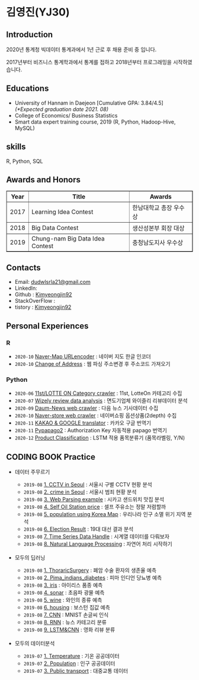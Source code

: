 # 김영진(YJ30)

## Introduction
2020년 통계청 빅데이터 통계과에서 1년 근로 후 채용 준비 중 입니다.

2017년부터 비즈니스 통계학과에서 통계를 접하고 2018년부터 프로그래밍을 시작하였습니다. 

## Educations</n>
- University of Hannam in Daejeon [Cumulative GPA: 3.84/4.5] <i>(*Expected graduation date 2021. 08)</i>
- College of Economics/ Business Statistics</br>
- Smart data expert training course, 2019 (R, Python, Hadoop-Hive, MySQL)

## skills
R, Python, SQL

## Awards and Honors
<table border="1">
  <th>Year</th>
  <th>Title</th>
  <th>Awards</th>
  <tr><!-- 첫번째 줄 시작 -->
    <td>2017</td>
    <td>Learning Idea Contest</td>
    <td>한남대학교 총장 우수상</td>
  </tr><!-- 첫번째 줄 끝 -->
  <tr><!-- 두번째 줄 시작 -->
    <td>2018</td>
    <td>Big Data Contest</td>
    <td>생산성본부 회장 대상</td>
  </tr><!-- 두번째 줄 끝 -->
  <tr><!-- 세번째 줄 시작 -->
    <td>2019</td>
    <td>Chung-nam Big Data Idea Contest</td>
    <td>충청남도지사 우수상</td>
  </tr><!-- 세번째 줄 끝 --> 
</table>

## Contacts
- Email: dudwlsrla21@gmail.com
- LinkedIn: 
- Github : <a href="https://github.com/Kimyeongjin92">Kimyeongjin92</a>
- StackOverFlow :
- tistory : <a href="https://boksl-boksl.tistory.com/">Kimyeongjin92</a>

## Personal Experiences

### R
- <code>2020-10</code> <a href="">Naver-Map URLencoder</a> : 네이버 지도 한글 인코더
- <code>2020-10</code> <a href="">Change of Address</a> : 웹 파싱 주소변경 후 주소코드 가져오기 

### Python
- <code>2020-06</code> <a href="">11st/LOTTE ON Category crawler</a> : 11st, LotteOn 카테고리 수집
- <code>2020-07</code> <a href="">Wizely review data analysis</a> : 면도기업체 와이즐리 리뷰데이터 분석
- <code>2020-09</code> <a href="">Daum-News web crawler</a> : 다음 뉴스 기사데이터 수집
- <code>2020-10</code> <a href="">Naver-store web crawler</a> : 네이버쇼핑 옵션상품(2depth) 수집
- <code>2020-11</code> <a href="https://github.com/POPCORN-DOG/PYPAPAGO2">KAKAO & GOOGLE translator</a> : 카카오 구글 번역기
- <code>2020-11</code> <a href="https://github.com/POPCORN-DOG/PYPAPAGO2">Pypapago2</a> : Authorization Key 자동적용 papago 번역기
- <code>2020-12</code> <a href="">Product Classification</a> : LSTM 적용 품목분류기 (품목라벨링, Y/N)

## CODING BOOK Practice
<ul>
  <li>데이터 주무르기</li>
    <ul>
      <li><code>2019-08</code> <a href="https://github.com/Kimyeongjin92/Python_Jupyter_Notebook/blob/master/python_jupyter/6.%20%EB%8D%B0%EC%9D%B4%ED%84%B0%20%EC%A3%BC%EB%AC%B4%EB%A5%B4%EA%B8%B0/Unit_00%20DataScience-master%20%EC%9E%90%EB%A3%8C/DataScience-master/source_code/01.%20Basic%20of%20Python%2C%20Pandas%20and%20Matplotlib%20%20via%20analysis%20of%20CCTV%20in%20Seoul.ipynb">1. CCTV in Seoul</a> : 서울시 구별 CCTV 현황 분석</li>
      <li><code>2019-08</code> <a href="https://github.com/Kimyeongjin92/Python_Jupyter_Notebook/blob/master/python_jupyter/6.%20%EB%8D%B0%EC%9D%B4%ED%84%B0%20%EC%A3%BC%EB%AC%B4%EB%A5%B4%EA%B8%B0/Unit_00%20DataScience-master%20%EC%9E%90%EB%A3%8C/DataScience-master/source_code/02.%20Analysis%20for%20crime%20in%20Seoul.ipynb">2. crime in Seoul</a> : 서울시 범죄 현황 분석</li>
      <li><code>2019-08</code> <a href="https://github.com/Kimyeongjin92/Python_Jupyter_Notebook/blob/master/python_jupyter/6.%20%EB%8D%B0%EC%9D%B4%ED%84%B0%20%EC%A3%BC%EB%AC%B4%EB%A5%B4%EA%B8%B0/Unit_00%20DataScience-master%20%EC%9E%90%EB%A3%8C/DataScience-master/source_code/03-1.%20Web%20Parsing%20example.ipynb">3. Web Parsing example</a> : 시카고 샌드위치 맛집 분석</li>
      <li><code>2019-08</code> <a href="https://github.com/Kimyeongjin92/Python_Jupyter_Notebook/blob/master/python_jupyter/6.%20%EB%8D%B0%EC%9D%B4%ED%84%B0%20%EC%A3%BC%EB%AC%B4%EB%A5%B4%EA%B8%B0/Unit_00%20DataScience-master%20%EC%9E%90%EB%A3%8C/DataScience-master/source_code/04.%20Self%20Oil%20Station%20price.ipynb">4. Self Oil Station price</a> : 셀프 주유소는 정말 저렴할까</li>
      <li><code>2019-08</code> <a href="https://github.com/Kimyeongjin92/Python_Jupyter_Notebook/blob/master/python_jupyter/6.%20%EB%8D%B0%EC%9D%B4%ED%84%B0%20%EC%A3%BC%EB%AC%B4%EB%A5%B4%EA%B8%B0/Unit_00%20DataScience-master%20%EC%9E%90%EB%A3%8C/DataScience-master/source_code/05.%20population%20using%20Korea%20Map.ipynb">5. population using Korea Map</a> : 우리나라 인구 소멸 위기 지역 분석</li>
      <li><code>2019-08</code> <a href="https://github.com/Kimyeongjin92/Python_Jupyter_Notebook/blob/master/python_jupyter/6.%20%EB%8D%B0%EC%9D%B4%ED%84%B0%20%EC%A3%BC%EB%AC%B4%EB%A5%B4%EA%B8%B0/Unit_00%20DataScience-master%20%EC%9E%90%EB%A3%8C/DataScience-master/source_code/06.%20Election%20Result.ipynb">6. Election Result</a> : 19대 대선 결과 분석</li>
      <li><code>2019-08</code> <a href="https://github.com/Kimyeongjin92/Python_Jupyter_Notebook/blob/master/python_jupyter/6.%20%EB%8D%B0%EC%9D%B4%ED%84%B0%20%EC%A3%BC%EB%AC%B4%EB%A5%B4%EA%B8%B0/Unit_00%20DataScience-master%20%EC%9E%90%EB%A3%8C/DataScience-master/source_code/07.%20Time%20Series%20Data%20Handle.ipynb">7. Time Series Data Handle</a> : 시계열 데이터를 다뤄보자</li>
      <li><code>2019-08</code> <a href="https://github.com/Kimyeongjin92/Python_Jupyter_Notebook/blob/master/python_jupyter/6.%20%EB%8D%B0%EC%9D%B4%ED%84%B0%20%EC%A3%BC%EB%AC%B4%EB%A5%B4%EA%B8%B0/Unit_00%20DataScience-master%20%EC%9E%90%EB%A3%8C/DataScience-master/source_code/08.%20Natural%20Language%20Processing.ipynb">8. Natural Language Processing</a> : 자연어 처리 시작하기</li>
    </ul>
  
</br>
  <li>모두의 딥러닝</li>
    <ul>
      <li><code>2019-08</code> <a href="">1. ThoraricSurgery</a> : 폐암 수술 환자의 생존율 예측</li>
      <li><code>2019-08</code> <a href="">2. Pima_indians_diabetes</a> : 피마 인디언 당뇨병 예측 </li>
      <li><code>2019-08</code> <a href="">3. iris</a> : 아이리스 품종 예측 </li>
      <li><code>2019-08</code> <a href="">4. sonar</a> : 초음파 광물 예측 </li>
      <li><code>2019-08</code> <a href="">5. wine</a> : 와인의 종류 예측 </li>
      <li><code>2019-08</code> <a href="">6. housing</a> : 보스턴 집값 예측 </li>
      <li><code>2019-08</code> <a href="">7. CNN</a> : MNIST 손글씨 인식 </li>
      <li><code>2019-08</code> <a href="">8. RNN</a> : 뉴스 카테고리 분류 </li>
      <li><code>2019-08</code> <a href="">9. LSTM&CNN</a> : 영화 리뷰 분류 </li>
    </ul>

</br>
  <li>모두의 데이터분석</li>
    <ul>
      <li><code>2019-07</code> <a href="">1. Temperature</a> : 기온 공공데이터</li>
      <li><code>2019-07</code> <a href="">2. Population</a> : 인구 공공데이터 </li>
      <li><code>2019-07</code> <a href="">3. Public transport</a> : 대중교통 데이터 </li>
    </ul>
</ul>
